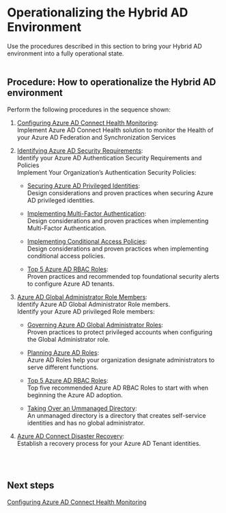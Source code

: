 # Operationalizing the Hybrid AD Environment
Use the procedures described in this section to bring your Hybrid AD environment into a fully operational state.
<br />
<br />

## Procedure:  How to operationalize the Hybrid AD environment
Perform the following procedures in the sequence shown: 	
1. [Configuring Azure AD Connect Health Monitoring](3.1-Configuring-Azure-AD-Connect-Health-Monitoring.md):   
  Implement Azure AD Connect Health solution to monitor the Health of your Azure AD Federation and Synchronization Services  

2. [Identifying Azure AD Security Requirements](3.2-Identifying-Azure-AD-Security-Requirements.md):   
  Identify your Azure AD Authentication Security Requirements and Policies <br />
  Implement Your Organization’s Authentication Security Policies:  

   - [Securing Azure AD Privileged Identities](3.2.1-Securing-Azure-AD-Privileged-Identities.md):  
   Design considerations and proven practices when securing Azure AD privileged identities.
   
   - [Implementing Multi-Factor Authentication](3.2.2-Implementing-Multi-Factor-Authentication.md):  
   Design considerations and proven practices when implementing Multi-Factor Authentication.  
   - [Implementing Conditional Access Policies](3.2.3-Implementing-Conditional-Access-Policies.md):   
   Design considerations and proven practices when implementing conditional access policies.  
    - [Top 5 Azure AD RBAC Roles](3.2.4-Enabling-Top-10-Security-Alerts-to-Monitor-Azure-AD.md):  
   Proven practices and recommended top foundational security alerts to configure Azure AD tenants.

  3. [Azure AD Global Administrator Role Members](3.3-Azure-AD-Global-Administrator-Role-Members.md):   
  Identify Azure AD Global Administrator Role members.   
  Identify your Azure AD privileged Role members:  
     - [Governing Azure AD Global Administrator Roles](3.3.1-Governing-Azure-AD-Global-Administrator-Roles.md):  
   Proven practices to protect privileged accounts when configuring the Global Administrator role.
   
     - [Planning Azure AD Roles](3.3.2-Planning-Azure-AD-Roles.md):   
   Azure AD Roles help your organization designate administrators to serve different functions. 
     - [Top 5 Azure AD RBAC Roles](https://github.com/alvarovitta/Azure-Identity/blob/master/3.3.3-Top-5-Azure-AD-RBAC-Roles.md):  
  Top five recommended Azure AD RBAC Roles to start with when  beginning the Azure AD adoption.
     - [Taking Over an Ummanaged Directory](3.3.4-Taking-Over-an-Unmanaged-Directory.md):  
  An unmanaged directory is a directory that creates self-service identities and has no global administrator.

  4. [Azure AD Connect Disaster Recovery](2.5-Azure-AD-Connect-Disaster-Recovery.md):  
  Establish a recovery process for your Azure AD Tenant identities. 
<br />
<br />

## Next steps
[Configuring Azure AD Connect Health Monitoring](3.1-Configuring-Azure-AD-Connect-Health-Monitoring.md)
